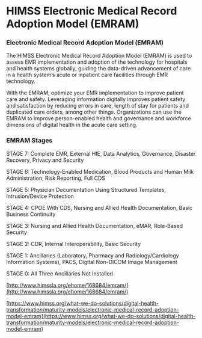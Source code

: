 # HIMSS Electronic Medical Record Adoption Model \(EMRAM\)

### Electronic Medical Record Adoption Model \(EMRAM\)

The HIMSS Electronic Medical Record Adoption Model \(EMRAM\) is used to assess EMR implementation and adoption of the technology for hospitals and health systems globally, guiding the data-driven advancement of care in a health system’s acute or inpatient care facilities through EMR technology.

With the EMRAM, optimize your EMR implementation to improve patient care and safety. Leveraging information digitally improves patient safety and satisfaction by reducing errors in care, length of stay for patients and duplicated care orders, among other things. Organizations can use the EMRAM to improve person-enabled health and governance and workforce dimensions of digital health in the acute care setting.

### EMRAM Stages

STAGE 7: Complete EMR, External HIE, Data Analytics, Governance, Disaster Recovery, Privacy and Security

STAGE 6: Technology-Enabled Medication, Blood Products and Human Milk Administration, Risk Reporting, Full CDS

STAGE 5: Physician Documentation Using Structured Templates, Intrusion/Device Protection

STAGE 4: CPOE With CDS, Nursing and Allied Health Documentation, Basic Business Continuity

STAGE 3: Nursing and Allied Health Documentation, eMAR, Role-Based Security

STAGE 2: CDR, Internal Interoperability, Basic Security

STAGE 1: Ancillaries \(Laboratory, Pharmacy and Radiology/Cardiology Information Systems\), PACS, Digital Non-DICOM Image Management

STAGE 0: All Three Ancillaries Not Installed

[http://www.himssla.org/ehome/168684/emram/](http://www.himssla.org/ehome/168684/emram/)

[https://www.himss.org/what-we-do-solutions/digital-health-transformation/maturity-models/electronic-medical-record-adoption-model-emram](https://www.himss.org/what-we-do-solutions/digital-health-transformation/maturity-models/electronic-medical-record-adoption-model-emram)



## 


